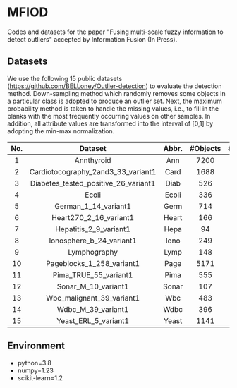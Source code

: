 # MFIOD
Codes and datasets for the paper "Fusing multi-scale fuzzy information to detect outliers" accepted by Information Fusion (In Press).

## Datasets
We use the following 15 public datasets (https://github.com/BELLoney/Outlier-detection) to evaluate the detection method. Down-sampling method which randomly removes some objects in a particular class is adopted to produce an outlier set. Next, the maximum probability method is taken to handle the missing values, i.e., to fill in the blanks with the most frequently occurring values on other samples. In addition, all attribute values are transformed into the interval of [0,1] by adopting the min-max normalization. 

| No. |                Dataset               | Abbr. | #Objects | #Attributes | #Outliers | %Outlier | Data type |
|:---:|:------------------------------------:|:-----:|:--------:|:-----------:|:---------:|:--------:|:---------:|
|  1  |              Annthyroid              |  Ann  |   7200   |      6      |    534    |   7.4%   | Numerical |
|  2  |  Cardiotocography_2and3_33_variant1  |  Card |   1688   |      21     |     33    |   2.0%   | Numerical |
|  3  | Diabetes_tested_positive_26_variant1 |  Diab |    526   |      8      |     26    |   4.9%   | Numerical |
|  4  |                 Ecoli                | Ecoli |    336   |      7      |     9     |   2.7%   | Numerical |
|  5  |         German_1_14_variant1         |  Germ |    714   |      20     |     14    |   2.0%   |   Hybrid  |
|  6  |        Heart270_2_16_variant1        | Heart |    166   |      13     |     16    |   9.6%   |   Hybrid  |
|  7  |        Hepatitis_2_9_variant1        |  Hepa |    94    |      19     |     9     |   9.6%   |   Hybrid  |
|  8  |       Ionosphere_b_24_variant1       |  Iono |    249   |      34     |     24    |   9.6%   | Numerical |
|  9  |             Lymphography             |  Lymp |    148   |      18     |     6     |   4.1%   |  Nominal  |
|  10 |       Pageblocks_1_258_variant1      |  Page |   5171   |      10     |    258    |   5.0%   | Numerical |
|  11 |         Pima_TRUE_55_variant1        |  Pima |    555   |      9      |     55    |   9.9%   | Numerical |
|  12 |          Sonar_M_10_variant1         | Sonar |    107   |      60     |     10    |   9.3%   | Numerical |
|  13 |       Wbc_malignant_39_variant1      |  Wbc  |    483   |      9      |     39    |   8.1%   | Numerical |
|  14 |          Wdbc_M_39_variant1          |  Wdbc |    396   |      31     |     39    |   9.8%   | Numerical |
|  15 |         Yeast_ERL_5_variant1         | Yeast |   1141   |      8      |     5     |   0.4%   | Numerical |


## Environment
* python=3.8
* numpy=1.23
* scikit-learn=1.2

